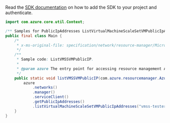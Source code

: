 Read the [SDK documentation](https://github.com/Azure/azure-sdk-for-java/blob/azure-resourcemanager_2.12.0/sdk/resourcemanager/azure-resourcemanager/README.md) on how to add the SDK to your project and authenticate.

```java
import com.azure.core.util.Context;

/** Samples for PublicIpAddresses ListVirtualMachineScaleSetVMPublicIpAddresses. */
public final class Main {
    /*
     * x-ms-original-file: specification/network/resource-manager/Microsoft.Network/stable/2021-05-01/examples/VmssVmPublicIpList.json
     */
    /**
     * Sample code: ListVMSSVMPublicIP.
     *
     * @param azure The entry point for accessing resource management APIs in Azure.
     */
    public static void listVMSSVMPublicIP(com.azure.resourcemanager.AzureResourceManager azure) {
        azure
            .networks()
            .manager()
            .serviceClient()
            .getPublicIpAddresses()
            .listVirtualMachineScaleSetVMPublicIpAddresses("vmss-tester", "vmss1", "1", "nic1", "ip1", Context.NONE);
    }
}
```
